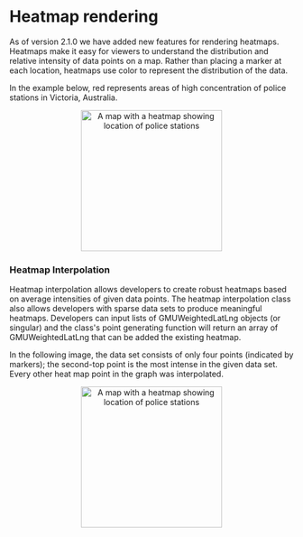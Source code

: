 Heatmap rendering
=========================
As of version 2.1.0 we have added new features for rendering heatmaps.
Heatmaps make it easy for viewers to understand the distribution and relative
intensity of data points on a map. Rather than placing a marker at each
location, heatmaps use color to represent the distribution of the data.

In the example below, red represents areas of high concentration of police
stations in Victoria, Australia.

<p align="center">
<img src="https://developers.google.com/maps/documentation/ios-sdk/images/heatmap-ios.png"
     width="250" alt="A map with a heatmap showing location of police stations">
</p>

### Heatmap Interpolation
Heatmap interpolation allows developers to create robust heatmaps based on average intensities of given data points. The heatmap interpolation class also allows developers with sparse data sets to produce meaningful heatmaps. Developers can input lists of GMUWeightedLatLng objects (or singular) and the class's point generating function will return an array of GMUWeightedLatLng that can be added the existing heatmap.

In the following image, the data set consists of only four points (indicated by markers); the second-top point is the most intense in the given data set. Every other heat map point in the graph was interpolated.
<p align="center">
<img src="https://i.ibb.co/W0kb76P/Capture.png"
     width="250" alt="A map with a heatmap showing location of police stations">
</p>

